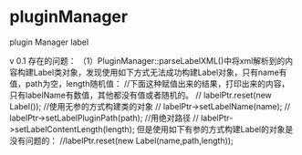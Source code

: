 # pluginManager
plugin Manager label

v 0.1
存在的问题：
（1）PluginManager::parseLabelXML()中将xml解析到的内容构建Label类对象，发现使用如下方式无法成功构建Label对象，只有name有值，path为空，length随机值：
    //下面这种赋值出来的结果，打印出来的内容，只有labelName有数值，其他都没有值或者随机的。
    // labelPtr.reset(new Label()); //使用无参的方式构建类的对象
    // labelPtr->setLabelName(name);
    // labelPtr->setLabelPluginPath(path); //用绝对路径
    // labelPtr->setLabelContentLength(length);
    但是使用如下有参的方式构建Label的对象是没有问题的：
    //labelPtr.reset(new Label(name,path,length));